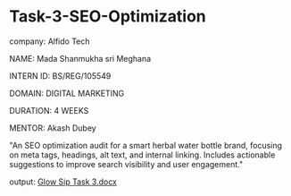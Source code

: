 # Task-3-SEO-Optimization

company: Alfido Tech

NAME: Mada Shanmukha sri Meghana

INTERN ID: BS/REG/105549

DOMAIN: DIGITAL MARKETING

DURATION: 4 WEEKS

MENTOR: Akash Dubey

"An SEO optimization audit for a smart herbal water bottle brand, focusing on meta tags, headings, alt text, and internal linking. Includes actionable suggestions to improve search visibility and user engagement."

output: [Glow Sip Task 3.docx](https://github.com/user-attachments/files/21335375/Glow.Sip.Task.3.docx)
